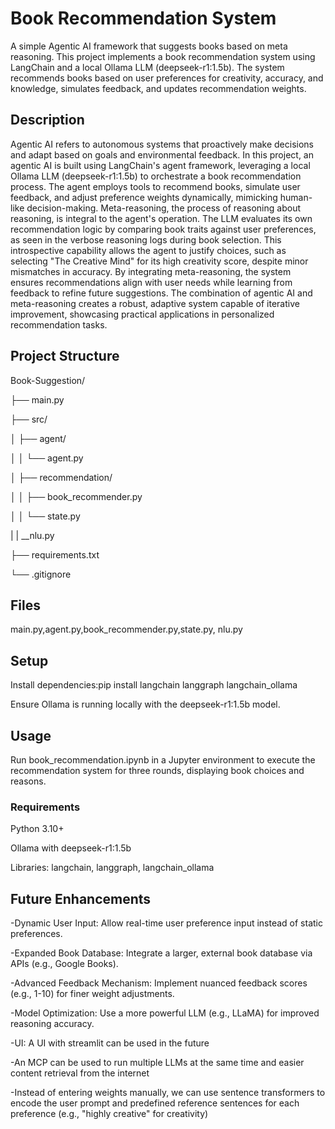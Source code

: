 # Book Recommendation System
A simple Agentic AI framework that suggests books based on meta reasoning. This project implements a book recommendation system using LangChain and a local Ollama LLM (deepseek-r1:1.5b). The system recommends books based on user preferences for creativity, accuracy, and knowledge, simulates feedback, and updates recommendation weights.

## Description
Agentic AI refers to autonomous systems that proactively make decisions and adapt based on goals and environmental feedback. In this project, an agentic AI is built using LangChain's agent framework, leveraging a local Ollama LLM (deepseek-r1:1.5b) to orchestrate a book recommendation process. The agent employs tools to recommend books, simulate user feedback, and adjust preference weights dynamically, mimicking human-like decision-making. Meta-reasoning, the process of reasoning about reasoning, is integral to the agent's operation. The LLM evaluates its own recommendation logic by comparing book traits against user preferences, as seen in the verbose reasoning logs during book selection. This introspective capability allows the agent to justify choices, such as selecting "The Creative Mind" for its high creativity score, despite minor mismatches in accuracy. By integrating meta-reasoning, the system ensures recommendations align with user needs while learning from feedback to refine future suggestions. The combination of agentic AI and meta-reasoning creates a robust, adaptive system capable of iterative improvement, showcasing practical applications in personalized recommendation tasks.

## Project Structure

Book-Suggestion/

├── main.py

├── src/

│   ├── agent/

│   │   └── agent.py

│   ├── recommendation/

│   │   ├── book_recommender.py

│   │   └── state.py

|   |    __nlu.py

├── requirements.txt

└── .gitignore

## Files

main.py,agent.py,book_recommender.py,state.py, nlu.py

## Setup

Install dependencies:pip install langchain langgraph langchain_ollama


Ensure Ollama is running locally with the deepseek-r1:1.5b model.

## Usage
Run book_recommendation.ipynb in a Jupyter environment to execute the recommendation system for three rounds, displaying book choices and reasons.

### Requirements

Python 3.10+

Ollama with deepseek-r1:1.5b

Libraries: langchain, langgraph, langchain_ollama

## Future Enhancements

-Dynamic User Input: Allow real-time user preference input instead of static preferences.

-Expanded Book Database: Integrate a larger, external book database via APIs (e.g., Google Books).

-Advanced Feedback Mechanism: Implement nuanced feedback scores (e.g., 1-10) for finer weight adjustments.

-Model Optimization: Use a more powerful LLM (e.g., LLaMA) for improved reasoning accuracy.

-UI: A UI with streamlit can be used in the future

-An MCP can be used to run multiple LLMs at the same time and easier content retrieval from the internet

-Instead of entering weights manually, we can use sentence transformers to encode the user prompt and predefined reference sentences for each preference (e.g., "highly creative" for creativity)
